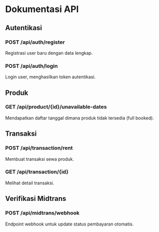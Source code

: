# Dokumentasi API

## Autentikasi
### POST /api/auth/register
Registrasi user baru dengan data lengkap.

### POST /api/auth/login
Login user, menghasilkan token autentikasi.

## Produk
### GET /api/product/{id}/unavailable-dates
Mendapatkan daftar tanggal dimana produk tidak tersedia (full booked).

## Transaksi
### POST /api/transaction/rent
Membuat transaksi sewa produk.

### GET /api/transaction/{id}
Melihat detail transaksi.

## Verifikasi Midtrans
### POST /api/midtrans/webhook
Endpoint webhook untuk update status pembayaran otomatis.
